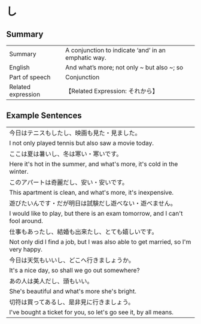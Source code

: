 # し

## Summary

<table><tr>   <td>Summary</td>   <td>A conjunction to indicate ‘and’ in an emphatic way.</td></tr><tr>   <td>English</td>   <td>And what’s more; not only ~ but also ~; so</td></tr><tr>   <td>Part of speech</td>   <td>Conjunction</td></tr><tr>   <td>Related expression</td>   <td>【Related Expression: それから】</td></tr></table>

## Example Sentences

<table><tr><td>今日はテニスもしたし、映画も見た・見ました。</td></tr><tr><td>I not only played tennis but also saw a movie today.</td></tr><tr><td>ここは夏は暑いし、冬は寒い・寒いです。</td></tr><tr><td>Here it's hot in the summer, and what's more, it's cold in the winter.</td></tr><tr><td>このアパートは奇麗だし、安い・安いです。</td></tr><tr><td>This apartment is clean, and what's more, it's inexpensive.</td></tr><tr><td>遊びたいんです・だが明日は試験だし遊べない・遊べません。</td></tr><tr><td>I would like to play, but there is an exam tomorrow, and I can't fool around.</td></tr><tr><td>仕事もあったし、結婚も出来たし、とても嬉しいです。</td></tr><tr><td>Not only did I find a job, but I was also able to get married, so I'm very happy.</td></tr><tr><td>今日は天気もいいし、どこへ行きましょうか。</td></tr><tr><td>It's a nice day, so shall we go out somewhere?</td></tr><tr><td>あの人は美人だし、頭もいい。</td></tr><tr><td>She's beautiful and what's more she's bright.</td></tr><tr><td>切符は買ってあるし、是非見に行きましょう。</td></tr><tr><td>I've bought a ticket for you, so let's go see it, by all means.</td></tr></table>

